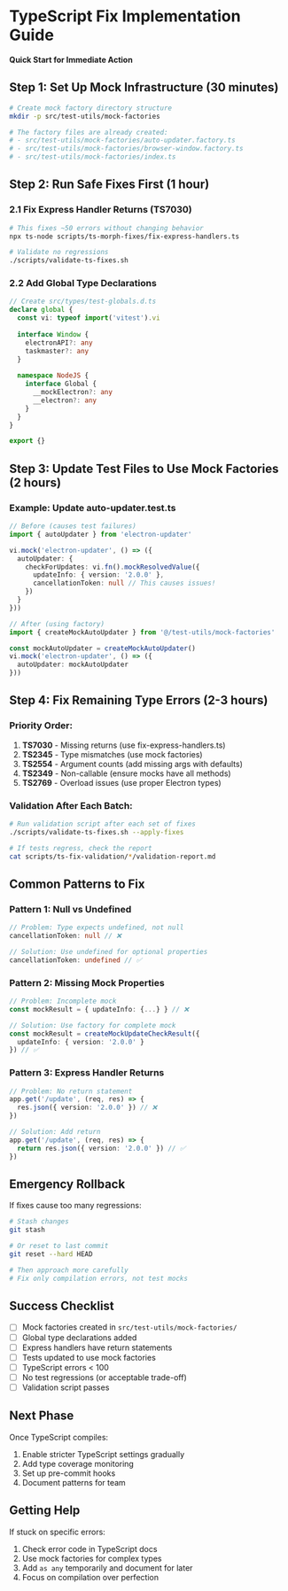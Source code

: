 # TypeScript Fix Implementation Guide

**Quick Start for Immediate Action**

## Step 1: Set Up Mock Infrastructure (30 minutes)

```bash
# Create mock factory directory structure
mkdir -p src/test-utils/mock-factories

# The factory files are already created:
# - src/test-utils/mock-factories/auto-updater.factory.ts
# - src/test-utils/mock-factories/browser-window.factory.ts
# - src/test-utils/mock-factories/index.ts
```

## Step 2: Run Safe Fixes First (1 hour)

### 2.1 Fix Express Handler Returns (TS7030)
```bash
# This fixes ~50 errors without changing behavior
npx ts-node scripts/ts-morph-fixes/fix-express-handlers.ts

# Validate no regressions
./scripts/validate-ts-fixes.sh
```

### 2.2 Add Global Type Declarations
```typescript
// Create src/types/test-globals.d.ts
declare global {
  const vi: typeof import('vitest').vi
  
  interface Window {
    electronAPI?: any
    taskmaster?: any
  }
  
  namespace NodeJS {
    interface Global {
      __mockElectron?: any
      __electron?: any
    }
  }
}

export {}
```

## Step 3: Update Test Files to Use Mock Factories (2 hours)

### Example: Update auto-updater.test.ts
```typescript
// Before (causes test failures)
import { autoUpdater } from 'electron-updater'

vi.mock('electron-updater', () => ({
  autoUpdater: {
    checkForUpdates: vi.fn().mockResolvedValue({
      updateInfo: { version: '2.0.0' },
      cancellationToken: null // This causes issues!
    })
  }
}))

// After (using factory)
import { createMockAutoUpdater } from '@/test-utils/mock-factories'

const mockAutoUpdater = createMockAutoUpdater()
vi.mock('electron-updater', () => ({
  autoUpdater: mockAutoUpdater
}))
```

## Step 4: Fix Remaining Type Errors (2-3 hours)

### Priority Order:
1. **TS7030** - Missing returns (use fix-express-handlers.ts)
2. **TS2345** - Type mismatches (use mock factories)
3. **TS2554** - Argument counts (add missing args with defaults)
4. **TS2349** - Non-callable (ensure mocks have all methods)
5. **TS2769** - Overload issues (use proper Electron types)

### Validation After Each Batch:
```bash
# Run validation script after each set of fixes
./scripts/validate-ts-fixes.sh --apply-fixes

# If tests regress, check the report
cat scripts/ts-fix-validation/*/validation-report.md
```

## Common Patterns to Fix

### Pattern 1: Null vs Undefined
```typescript
// Problem: Type expects undefined, not null
cancellationToken: null // ❌

// Solution: Use undefined for optional properties
cancellationToken: undefined // ✅
```

### Pattern 2: Missing Mock Properties
```typescript
// Problem: Incomplete mock
const mockResult = { updateInfo: {...} } // ❌

// Solution: Use factory for complete mock
const mockResult = createMockUpdateCheckResult({
  updateInfo: { version: '2.0.0' }
}) // ✅
```

### Pattern 3: Express Handler Returns
```typescript
// Problem: No return statement
app.get('/update', (req, res) => {
  res.json({ version: '2.0.0' }) // ❌
})

// Solution: Add return
app.get('/update', (req, res) => {
  return res.json({ version: '2.0.0' }) // ✅
})
```

## Emergency Rollback

If fixes cause too many regressions:

```bash
# Stash changes
git stash

# Or reset to last commit
git reset --hard HEAD

# Then approach more carefully
# Fix only compilation errors, not test mocks
```

## Success Checklist

- [ ] Mock factories created in `src/test-utils/mock-factories/`
- [ ] Global type declarations added
- [ ] Express handlers have return statements
- [ ] Tests updated to use mock factories
- [ ] TypeScript errors < 100
- [ ] No test regressions (or acceptable trade-off)
- [ ] Validation script passes

## Next Phase

Once TypeScript compiles:
1. Enable stricter TypeScript settings gradually
2. Add type coverage monitoring
3. Set up pre-commit hooks
4. Document patterns for team

## Getting Help

If stuck on specific errors:
1. Check error code in TypeScript docs
2. Use mock factories for complex types
3. Add `as any` temporarily and document for later
4. Focus on compilation over perfection